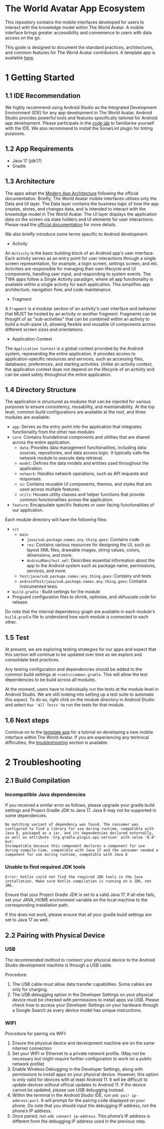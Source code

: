 # The World Avatar App Ecosystem
This repository contains the mobile interfaces developed for users to interact with the knowledge model within The World Avatar. A mobile interface brings greater accessibility and convenience to users with data access on the go.

 This guide is designed to document the standard practices, architectures, and common features for The World Avatar contributors. A template app is available [here](SampleApp/). 

# 1 Getting Started
## 1.1 IDE Recommendation 
We highly recommend using Android Studio as the Integrated Development Environment (IDE) for any app development in The World Avatar. Android Studio provides powerful tools and features specifically tailored for Android app development. Please participate in the [code lab](https://developer.android.com/codelabs/build-your-first-android-app) to familiarise yourself with the IDE.
We also recommend to install the SonarLint plugin for linting purposes.

## 1.2 App Requirements
* Java 17 (jdk17)
* Gradle

## 1.3 Architecture
The apps adopt the [Modern App Architecture](https://developer.android.com/topic/architecture) following the official documentation. Briefly, The World Avatar mobile interfaces utilises only the Data and UI layer. The Data layer contains the business logic of how the app creates, stores, and changes data, and is intended to interact with the knowledge model in The World Avatar. The UI layer displays the application data on the screen via state holders and UI elements for user interactions. Please read the [official documentation](https://developer.android.com/topic/architecture) for more details.

We also briefly introduce some terms specific to Android development:
* Activity

An `Activity` is the basic building block of an Android app's user interface. Each activity serves as an entry point for user interactions through a single screen representation, for example, a login screen, settings screen, and etc.
Activities are responsible for managing their own lifecycle and UI components, handling user input, and responding to system events. 
The TWA apps follow a Single Activity paradigm, where all app functionality is available within a single activity for each application. This simplifies app architecture, navigation flow, and code maintenance.

* Fragment

A `Fragment` is a modular section of an activity's user interface and behavior that MUST be hosted by an activity or another fragment. 
Fragments can be thought of as "sub-activities" that can be combined within an activity to build a multi-pane UI, allowing flexible and reusable UI components across different screen sizes and orientations.

* Application Context

The `Application Context` is a global context provided by the Android system, representing the entire application. 
It provides access to application-specific resources and services, such as accessing files, databases, preferences, and starting activities. 
Unlike an activity context, the application context does not depend on the lifecycle of an activity and can be used safely throughout the entire application.

## 1.4 Directory Structure
The application is structured as modules that can be injected for various purposes to ensure consistency, reusability, and maintainability. At the top level, common build configurations are available at the root, and three modules are available:
* `app`: Serves as the entry point into the application that integrates functionality from the other two modules
* `core`: Contains foundational components and utilities that are shared across the entire application.
    * `data`: Provides data management functionalities, including data sources, repositories, and data access logic. It typically calls the network module to execute data retrieval. 
    * `model`: Defines the data models and entities used throughout the application. 
    * `network`: Handles network operations, such as API requests and responses.
    * `ui`: Contains reusable UI components, themes, and styles that are used across multiple features. 
    * `utils`: Houses utility classes and helper functions that provide common functionalities across the application.
* `feature`: Encapsulate specific features or user-facing functionalities of our application.

Each module directory will have the following files:
* `src`
  * `main` 
      * `java/sub.package.names.any.thing.goes`: Contains code
      * `res`: Contains various resources for designing the UI, such as layout XML files, drawable images, string values, colors, dimensions, and more.
      * `AndroidManifest.xml`: Describes essential information about the app to the Android system such as package name, permissions, services, and more
  * `test/java/sub.package.names.any.thing.goes`: Contains unit tests
  * `androidTest/java/sub.package.names.any.thing.goes`: Contains instrumented tests
* `build.gradle` : Build settings for the module
* Proguard configuration files to shrink, optimise, and obfuscate code for release.

Do note that the internal dependency graph are available in each module's `build.gradle` file to understand how each module is connected to each other.

## 1.5 Test
At present, we are exploring testing strategies for our apps and expect that this section will continue to be updated over time as we explore and consolidate best practices.

Any testing configuration and dependencies should be added to the common build settings at `<root>/common.gradle`. This will allow the test dependencies to be build across all modules.

At the moment, users have to individually run the tests at the module level in Android Studio. We are still looking into setting up a test suite to automate this aspect. 
To do so, right click on the module directory in Android Studio and select `Run 'All Tests'` to run the tests for that module.

## 1.6 Next steps
Continue on to the [template app](SampleApp/) for a tutorial on developing a new mobile interface within The World Avatar. If you are experiencing any technical difficulties, the [troubleshooting](#2-troubleshooting) section is available.

# 2 Troubleshooting
## 2.1 Build Compilation
### Incompatible Java dependencies
If you received a similar error as follows, please upgrade your gradle build settings and Project Gradle JDK to Java 17. Java 8 may not be supported in some dependencies.
```
No matching variant of dependency was found. The consumer was configured to find a library for use during runtime, compatible with Java 8, packaged as a jar, and its dependencies declared externally, as well as attribute 'org.gradle.plugin.api-version' with value '8.0' but:              - 
Incompatible because this component declares a component for use during compile-time, compatible with Java 17 and the consumer needed a component for use during runtime, compatible with Java 8
```
### Unable to find required JDK tools
`Error: Kotlin could not find the required JDK tools in the Java installation. Make sure Kotlin compilation is running on a JDK, not JRE.`

Ensure that your Project Gradle JDK is set to a valid Java 17. If all else fails, set your JAVA_HOME environment variable on the local machine to the corresponding installation path.

If this does not work, please ensure that all your gradle build settings are set to Java 17 as well.

## 2.2 Pairing with Physical Device
### USB
The recommended method to connect your physical device to the Android Studio development machine is through a USB cable. 

Procedure:
1) The USB cable must allow data transfer capabilities. Some cables are only for charging. 
2) The USB debugging option in the Developer Settings on your physical device must be checked with permissions to install apps via USB. 
Please check how to access your Developer Settings on your hardware through a Google Search as every device model has unique instructions.

### WIFI
Procedure for pairing via WIFI:
1) Ensure the physical device and development machine are on the same internet connection
2) Set your WIFI or Ethernet to a private network profile. (May not be necessary but might require further configuration to work on a public network profile)
3) Enable Wireless Debugging in the Developer Settings, along with permissions to install apps on your physical device. However, this option is only valid for devices with at least Android 11. It will be difficult to update devices without official updates to Android 11. If the device cannot be updated, please use USB debugging instead. 
4) Within the terminal in the Android Studio IDE, run `adb pair ip-address:port`. It will prompt for the pairing code displayed on your phone. Do note that you should input the debugging IP address, not the phone’s IP address. 
5) Once paired, run `adb connect ip-address`. This phone’s IP address is different from the debugging IP address used in the previous step.
